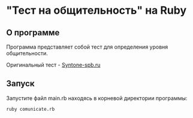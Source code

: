 # "Тест на общительность" на Ruby

## О программе

Программа представляет собой тест для определения уровня общительности.
 
Оригинальный тест - <a href = http://www.syntone-spb.ru/library/article_syntone/content/4969.html>Syntone-spb.ru</a>

## Запуск

Запустите файл main.rb находясь в корневой директории программы:

```
ruby comunicate.rb
```